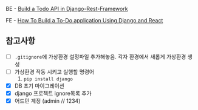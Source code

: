BE - [Build a Todo API in Django-Rest-Framework](https://medium.com/@shivansht9211/build-a-todo-api-in-django-rest-framework-12105cc8e709)

FE - [How To Build a To-Do application Using Django and React](https://www.digitalocean.com/community/tutorials/build-a-to-do-application-using-django-and-react)

## 참고사항

- [ ] `.gitignore`에 가상환경 설정파일 추가해놓음. 각자 환경에서 새롭게 가상환경 생성
- [ ] 가상환경 작동 시키고 실행할 명령어
  1. `pip install django`
- [x] DB 초기 마이그레이션
- [x] django 프로젝트 ignore목록 추가
- [x] 어드민 계정 (admin // 1234)
